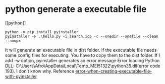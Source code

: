 # python generate a executable file
[[python]]

```
python -m pip install pyinstaller
pyinstaller -F .\hello.py -i search.ico -c --onedir --onefile --clean --noupx
```
It will generate an executable file in dist folder. If the executable file needs some config files for executing. You have to copy them to the dist folder.
If I add -w option, pyinstaller generates an error message Error loading Python DLL: C:\Users\Afro\AppData\Local\Temp_MEI51322\python35.dll(error code 193). I don’t know why.
Reference [error-when-creating-executable-file-with-pyinstaller](https://stackoverflow.com/questions/38811966/error-when-creating-executable-file-with-pyinstaller)
